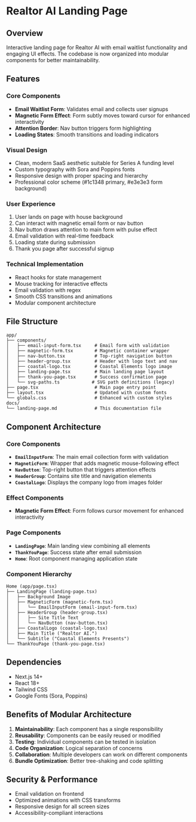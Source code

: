 # Realtor AI Landing Page

## Overview
Interactive landing page for Realtor AI with email waitlist functionality and engaging UI effects. The codebase is now organized into modular components for better maintainability.

## Features

### Core Components
- **Email Waitlist Form**: Validates email and collects user signups
- **Magnetic Form Effect**: Form subtly moves toward cursor for enhanced interactivity
- **Attention Border**: Nav button triggers form highlighting
- **Loading States**: Smooth transitions and loading indicators

### Visual Design
- Clean, modern SaaS aesthetic suitable for Series A funding level
- Custom typography with Sora and Poppins fonts
- Responsive design with proper spacing and hierarchy
- Professional color scheme (#1c1348 primary, #e3e3e3 form background)

### User Experience
1. User lands on page with house background
2. Can interact with magnetic email form or nav button
3. Nav button draws attention to main form with pulse effect
4. Email validation with real-time feedback
5. Loading state during submission
6. Thank you page after successful signup

### Technical Implementation
- React hooks for state management
- Mouse tracking for interactive effects
- Email validation with regex
- Smooth CSS transitions and animations
- Modular component architecture

## File Structure
```
app/
├── components/
│   ├── email-input-form.tsx     # Email form with validation
│   ├── magnetic-form.tsx        # Magnetic container wrapper
│   ├── nav-button.tsx           # Top-right navigation button
│   ├── header-group.tsx         # Header with logo text and nav
│   ├── coastal-logo.tsx         # Coastal Elements logo image
│   ├── landing-page.tsx         # Main landing page layout
│   ├── thank-you-page.tsx       # Success confirmation page
│   └── svg-paths.ts            # SVG path definitions (legacy)
├── page.tsx                     # Main page entry point
├── layout.tsx                   # Updated with custom fonts
└── globals.css                  # Enhanced with custom styles
docs/
└── landing-page.md              # This documentation file
```

## Component Architecture

### Core Components
- **`EmailInputForm`**: The main email collection form with validation
- **`MagneticForm`**: Wrapper that adds magnetic mouse-following effect
- **`NavButton`**: Top-right button that triggers attention effects
- **`HeaderGroup`**: Contains site title and navigation elements
- **`CoastalLogo`**: Displays the company logo from images folder

### Effect Components
- **Magnetic Form Effect**: Form follows cursor movement for enhanced interactivity

### Page Components
- **`LandingPage`**: Main landing view combining all elements
- **`ThankYouPage`**: Success state after email submission
- **`Home`**: Root component managing application state

### Component Hierarchy
```
Home (app/page.tsx)
├── LandingPage (landing-page.tsx)
│   ├── Background Image
│   ├── MagneticForm (magnetic-form.tsx)
│   │   └── EmailInputForm (email-input-form.tsx)
│   ├── HeaderGroup (header-group.tsx)
│   │   ├── Site Title Text
│   │   └── NavButton (nav-button.tsx)
│   ├── CoastalLogo (coastal-logo.tsx)
│   ├── Main Title ("Realtor AI.")
│   └── Subtitle ("Coastal Elements Presents")
└── ThankYouPage (thank-you-page.tsx)
```

## Dependencies
- Next.js 14+
- React 18+
- Tailwind CSS
- Google Fonts (Sora, Poppins)

## Benefits of Modular Architecture
1. **Maintainability**: Each component has a single responsibility
2. **Reusability**: Components can be easily reused or modified
3. **Testing**: Individual components can be tested in isolation
4. **Code Organization**: Logical separation of concerns
5. **Collaboration**: Multiple developers can work on different components
6. **Bundle Optimization**: Better tree-shaking and code splitting

## Security & Performance
- Email validation on frontend
- Optimized animations with CSS transforms
- Responsive design for all screen sizes
- Accessibility-compliant interactions 